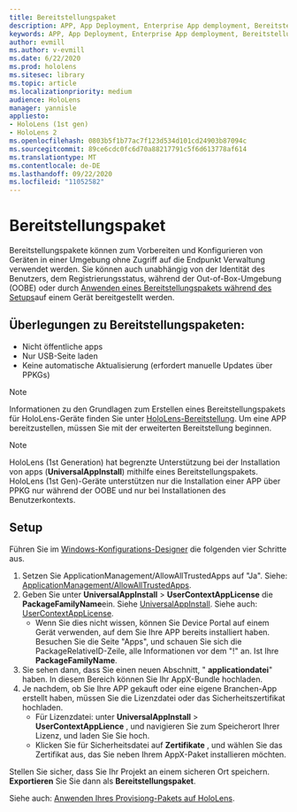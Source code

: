 ```yaml
---
title: Bereitstellungspaket
description: APP, App Deployment, Enterprise App demployment, Bereitstellung
keywords: APP, App Deployment, Enterprise App demployment, Bereitstellung
author: evmill
ms.author: v-evmill
ms.date: 6/22/2020
ms.prod: hololens
ms.sitesec: library
ms.topic: article
ms.localizationpriority: medium
audience: HoloLens
manager: yannisle
appliesto:
- HoloLens (1st gen)
- HoloLens 2
ms.openlocfilehash: 0803b5f1b77ac7f123d534d101cd24903b87094c
ms.sourcegitcommit: 89ce6cdc0fc6d70a88217791c5f6d613778af614
ms.translationtype: MT
ms.contentlocale: de-DE
ms.lasthandoff: 09/22/2020
ms.locfileid: "11052582"
---
```

# Bereitstellungspaket

Bereitstellungspakete können zum Vorbereiten und Konfigurieren von Geräten in einer Umgebung ohne Zugriff auf die Endpunkt Verwaltung verwendet werden. Sie können auch unabhängig von der Identität des Benutzers, dem Registrierungsstatus, während der Out-of-Box-Umgebung (OOBE) oder durch [Anwenden eines Bereitstellungspakets während des Setups](https://docs.microsoft.com/hololens/hololens-provisioning##apply-a-provisioning-package-to-hololens-during-setup)auf einem Gerät bereitgestellt werden.

## Überlegungen zu Bereitstellungspaketen:
* Nicht öffentliche apps
* Nur USB-Seite laden
* Keine automatische Aktualisierung (erfordert manuelle Updates über PPKGs)

> [!NOTE] 
> Informationen zu den Grundlagen zum Erstellen eines Bereitstellungspakets für HoloLens-Geräte finden Sie unter [HoloLens-Bereitstellung](https://docs.microsoft.com/hololens/hololens-provisioning). Um eine APP bereitzustellen, müssen Sie mit der erweiterten Bereitstellung beginnen. 

> [!NOTE] 
> HoloLens (1st Generation) hat begrenzte Unterstützung bei der Installation von apps (**UniversalAppInstall**) mithilfe eines Bereitstellungspakets. HoloLens (1st Gen)-Geräte unterstützen nur die Installation einer APP über PPKG nur während der OOBE und nur bei Installationen des Benutzerkontexts.

## Setup

Führen Sie im [Windows-Konfigurations-Designer](https://www.microsoft.com/store/productId/9NBLGGH4TX22) die folgenden vier Schritte aus.

1. Setzen Sie ApplicationManagement/AllowAllTrustedApps auf "Ja". Siehe: [ApplicationManagement/AllowAllTrustedApps](https://docs.microsoft.com/windows/client-management/mdm/policy-csp-applicationmanagement#applicationmanagement-allowalltrustedapps).
2. Geben Sie unter **UniversalAppInstall**  >  **UserContextAppLicense** die **PackageFamilyName**ein. Siehe [UniversalAppInstall](https://docs.microsoft.com/windows/configuration/wcd/wcd-universalappinstall). Siehe auch: [UserContextAppLicense](https://docs.microsoft.com/windows/configuration/wcd/wcd-universalappinstall#usercontextapplicense).
    - Wenn Sie dies nicht wissen, können Sie Device Portal auf einem Gerät verwenden, auf dem Sie Ihre APP bereits installiert haben. Besuchen Sie die Seite "Apps", und schauen Sie sich die PackageRelativeID-Zeile, alle Informationen vor dem "!" an. Ist Ihre **PackageFamilyName**.
3. Sie sehen dann, dass Sie einen neuen Abschnitt, " **applicationdatei**" haben. In diesem Bereich können Sie Ihr AppX-Bundle hochladen. 
4. Je nachdem, ob Sie Ihre APP gekauft oder eine eigene Branchen-App erstellt haben, müssen Sie die Lizenzdatei oder das Sicherheitszertifikat hochladen.
    - Für Lizenzdatei: unter **UniversalAppInstall**  >  **UserContextAppLience** , und navigieren Sie zum Speicherort Ihrer Lizenz, und laden Sie Sie hoch. 
    - Klicken Sie für Sicherheitsdatei auf **Zertifikate** , und wählen Sie das Zertifikat aus, das Sie neben Ihrem AppX-Paket installieren möchten. 

Stellen Sie sicher, dass Sie Ihr Projekt an einem sicheren Ort speichern. **Exportieren** Sie Sie dann als **Bereitstellungspaket**.  
    
Siehe auch: [Anwenden Ihres Provisiong-Pakets auf HoloLens](https://docs.microsoft.com/hololens/hololens-provisioning#apply-a-provisioning-package-to-hololens-during-setup).
